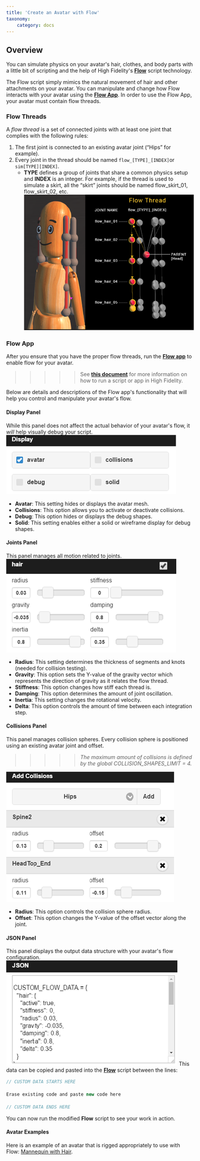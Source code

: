 ```yaml
---
title: 'Create an Avatar with Flow'
taxonomy:
    category: docs
---
```

## Overview
You can simulate physics on your avatar's hair, clothes, and body parts with a little bit of scripting and the help of High Fidelity's [**Flow**](https://github.com/highfidelity/hifi-content/blob/master/Utilities/HairFlow/flow.js) script technology.

The Flow script simply mimics the natural movement of hair and other attachments on your avatar. You can manipulate and change how Flow interacts with your avatar using the [**Flow App**](https://github.com/highfidelity/hifi-content/blob/master/Utilities/HairFlow/flowApp.js). In order to use the Flow App, your avatar must contain flow threads. 
### Flow Threads
A _flow thread_ is a set of connected joints with at least one joint that complies with the following rules:
1.  The first joint is connected to an existing avatar joint (“Hips” for example).
2.  Every joint in the thread should be named ``` flow_[TYPE]_[INDEX] ```or  ``` sim[TYPE][INDEX] ```.
    * **TYPE** defines a group of joints that share a common physics setup and **INDEX** is an integer. For example, if the thread is used to simulate a skirt, all the “skirt” joints should be named flow_skirt_01, flow_skirt_02, etc.
![Flow Thread](flowthread.png)

### Flow App
After you ensure that you have the proper flow threads, run the [**Flow app**](https://github.com/highfidelity/hifi-content/blob/master/Utilities/HairFlow/flowApp.js) to enable flow for your avatar. 
>>>>> See [**this document**](https://docs.highfidelity.com/create-and-explore/all-about-scripting/run-scripts) for more information on how to run a script or app in High Fidelity.

Below are details and descriptions of the Flow app's functionality that will help you control and manipulate your avatar's flow. 

#### Display Panel
While this panel does not affect the actual behavior of your avatar's flow, it _will_ help visually debug your script. 
![Display Panel](displaypanel.png)
* **Avatar**: This setting hides or displays the avatar mesh.
* **Collisions**: This option allows you to activate or deactivate collisions.
* **Debug**: This option hides or displays the debug shapes.
* **Solid**: This setting enables either a solid or wireframe display for debug shapes.

#### Joints Panel
This panel manages all motion related to joints. 
![Joints Panel](jointspanel.png)
- **Radius**: This setting determines the thickness of segments and knots (needed for collision testing).
- **Gravity**: This option sets the Y-value of the gravity vector which represents the direction of gravity as it relates the flow thread.
- **Stiffness**: This option changes how stiff each thread is.
- **Damping**: This option determines the amount of joint oscillation.
- **Inertia**: This setting changes the rotational velocity.
- **Delta**: This option controls the amount of time between each integration step. 

#### Collisions Panel
This panel manages collision spheres. Every collision sphere is positioned using an existing avatar joint and offset.
>>>>> *The maximum amount of collisions is defined by the global COLLISION_SHAPES_LIMIT = 4.*

![Collisions Panel](collisionpanel.png)
- **Radius**: This option controls the collision sphere radius.
- **Offset**: This option changes the Y-value of the offset vector along the joint.

#### JSON Panel
This panel displays the output data structure with your avatar's flow configuration. 
![JSON Panel](jsonpanel.png)
This data can be copied and pasted into the [**Flow**](https://github.com/highfidelity/hifi-content/blob/master/Utilities/HairFlow/flow.js) script between the lines:
```javascript
// CUSTOM DATA STARTS HERE
 
Erase existing code and paste new code here

// CUSTOM DATA ENDS HERE
```
You can now run the modified **Flow** script to see your work in action. 

#### Avatar Examples
Here is an example of an avatar that is rigged appropriately to use with Flow: [Mannequin with Hair](https://hifi-content.s3.amazonaws.com/jimi/avatar/Mannequin/hairTest/mannequinHairTest8.fst).


